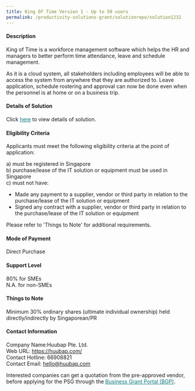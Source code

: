 ```yaml
---
title: King Of Time Version 1 - Up to 50 users
permalink: /productivity-solutions-grant/solutionrepo/solution1232
---
```


#### Description

King of Time is a workforce management software which helps the HR and managers to better perform time attendance, leave and schedule management.

As it is a cloud system, all stakeholders including employees will be able to access the system from anywhere that they are authorized to. Leave application, schedule rostering and approval can now be done even when the personnel is at home or on a business trip.

#### Details of Solution

Click <a href='https://govassist.gobusiness.gov.sg/images/psg/Desensitised_Huubap_20200187_Annex_3_Part_2.pdf' style='color:#037e8a'>here</a> to view details of solution.

#### Eligibility Criteria

Applicants must meet the following eligibility criteria at the point of application:

a) must be registered in Singapore <br>
b) purchase/lease of the IT solution or equipment must be used in Singapore <br>
c) must not have:
- Made any payment to a supplier, vendor or third party in relation to the purchase/lease of the IT solution or equipment
- Signed any contract with a supplier, vendor or third party in relation to the purchase/lease of the IT solution or equipment

Please refer to 'Things to Note' for additional requirements.

#### Mode of Payment
Direct Purchase

#### Support Level
80% for SMEs <br>
N.A. for non-SMEs

#### Things to Note
Minimum 30% ordinary shares (ultimate individual ownership) held directly/indirectly by Singaporean/PR

#### Contact Information
Company Name:Huubap Pte. Ltd. <br>Web URL: https://huubap.com/ <br>Contact Hotline: 66908821 <br>Contact Email: hello@huubap.com <br>

Interested companies can get a quotation from the pre-approved vendor, before applying for the PSG through the <a target='_blank' style='color:#037e8a' href='https://www.businessgrants.gov.sg/'>Business Grant Portal (BGP)</a>.
